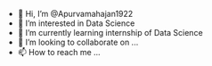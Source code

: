 - 👋 Hi, I’m @Apurvamahajan1922
- 👀 I’m interested in Data Science
- 🌱 I’m currently learning internship of Data Science
- 💞️ I’m looking to collaborate on ...
- 📫 How to reach me ...

<!---
Apurvamahajan1922/Apurvamahajan1922 is a ✨ special ✨ repository because its `README.md` (this file) appears on your GitHub profile.
You can click the Preview link to take a look at your changes.
--->
